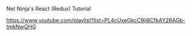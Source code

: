 Net Ninja's React (Redux) Tutorial

https://www.youtube.com/playlist?list=PL4cUxeGkcC9ij8CfkAY2RAGb-tmkNwQHG
